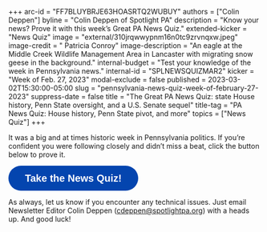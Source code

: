 +++
arc-id = "FF7BLUYBRJE63HOASRTQ2WUBUY"
authors = ["Colin Deppen"]
byline = "Colin Deppen of Spotlight PA"
description = "Know your news? Prove it with this week’s Great PA News Quiz."
extended-kicker = "News Quiz"
image = "external/310jrqwwypnm16n0tc9zrvnqxw.jpeg"
image-credit = " Patricia Conroy"
image-description = "An eagle at the Middle Creek Wildlife Management Area in Lancaster with migrating snow geese in the background."
internal-budget = "Test your knowledge of the week in Pennsylvania news."
internal-id = "SPLNEWSQUIZMAR2"
kicker = "Week of Feb. 27, 2023"
modal-exclude = false
published = 2023-03-02T15:30:00-05:00
slug = "pennsylvania-news-quiz-week-of-february-27-2023"
suppress-date = false
title = "The Great PA News Quiz: state House history, Penn State oversight, and a U.S. Senate sequel"
title-tag = "PA News Quiz: House history, Penn State pivot, and more"
topics = ["News Quiz"]
+++

It was a big and at times historic week in Pennsylvania politics. If you’re confident you were following closely and didn’t miss a beat, click the button below to prove it.

<button data-tf-popup="KIMLFmdy" data-tf-opacity="100" data-tf-size="100" data-tf-iframe-props="title=SPL News Quiz Week 7 - March 2" data-tf-transitive-search-params data-tf-medium="snippet" style="all:unset;font-family:Helvetica,Arial,sans-serif;display:inline-block;max-width:100%;white-space:nowrap;overflow:hidden;text-overflow:ellipsis;background-color:#0445AF;color:#fff;font-size:20px;border-radius:25px;padding:0 33px;font-weight:bold;height:50px;cursor:pointer;line-height:50px;text-align:center;margin:0;text-decoration:none;">Take the News Quiz!</button><script src="//embed.typeform.com/next/embed.js"></script>

As always, let us know if you encounter any technical issues. Just email Newsletter Editor Colin Deppen (<a href="mailto:cdeppen@spotlightpa.org">cdeppen@spotlightpa.org</a>) with a heads up. And good luck!
